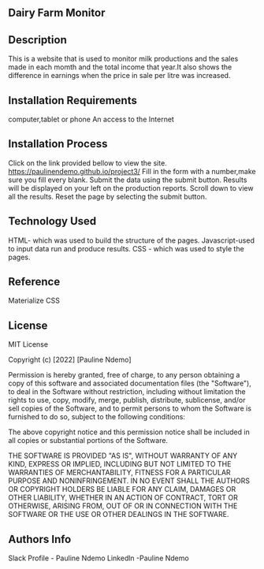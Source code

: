 ## Dairy Farm Monitor

## Description 
This is a website that is used to monitor milk productions and the sales made in each momth and the total income that year.It also shows the difference in earnings when the price in sale per litre was increased.

## Installation Requirements 
computer,tablet or phone
An access to the Internet

## Installation Process
 Click on the link provided bellow to view the site.
https://paulinendemo.github.io/project3/
Fill in the form with a number,make sure you fill every blank.
Submit the data using the submit button.
Results will be displayed on your left on the production reports.
Scroll down to view all the results.
Reset the page by selecting the submit button.
## Technology Used 
HTML- which was used to build the structure of the pages.
Javascript-used to input data run and produce results.
CSS - which was used to style the pages.

## Reference
Materialize CSS

## License 
MIT License

Copyright (c) [2022] [Pauline Ndemo]

Permission is hereby granted, free of charge, to any person obtaining a copy of this software and associated documentation files (the "Software"), to deal in the Software without restriction, including without limitation the rights to use, copy, modify, merge, publish, distribute, sublicense, and/or sell copies of the Software, and to permit persons to whom the Software is furnished to do so, subject to the following conditions:

The above copyright notice and this permission notice shall be included in all copies or substantial portions of the Software.

THE SOFTWARE IS PROVIDED "AS IS", WITHOUT WARRANTY OF ANY KIND, EXPRESS OR IMPLIED, INCLUDING BUT NOT LIMITED TO THE WARRANTIES OF MERCHANTABILITY, FITNESS FOR A PARTICULAR PURPOSE AND NONINFRINGEMENT. IN NO EVENT SHALL THE AUTHORS OR COPYRIGHT HOLDERS BE LIABLE FOR ANY CLAIM, DAMAGES OR OTHER LIABILITY, WHETHER IN AN ACTION OF CONTRACT, TORT OR OTHERWISE, ARISING FROM, OUT OF OR IN CONNECTION WITH THE SOFTWARE OR THE USE OR OTHER DEALINGS IN THE SOFTWARE.

## Authors Info 
Slack Profile - Pauline Ndemo
Linkedln -Pauline Ndemo